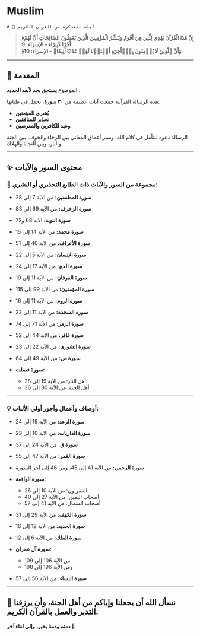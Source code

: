# Muslim
    # 📖 آيات التذكرة من القرآن الكريم

> **﴿إِنَّ هَٰذَا الْقُرْآنَ يَهْدِي لِلَّتِي هِيَ أَقْوَمُ وَيُبَشِّرُ الْمُؤْمِنِينَ الَّذِينَ يَعْمَلُونَ الصَّالِحَاتِ أَنَّ لَهُمْ أَجْرًا كَبِيرًا﴾ – الإسراء: 9**  
> **﴿وَأَنَّ ٱلَّذِينَ لَا يُؤۡمِنُونَ بِٱلۡأٓخِرَةِ أَعۡتَدۡنَا لَهُمۡ عَذَابًا أَلِيمٗا﴾ – الإسراء: 10**

---

## 🌿 المقدمة

الموضوع **يستحق بجد لأبعد الحدود**...

هذه الرسالة القرآنية جمعت آيات عظيمة من **٣٠ سورة**، تحمل في طياتها:

- **بُشرى للمؤمنين**  
- **تحذير للمنافقين**  
- **وعيد للكافرين والمعرضين**

الرسالة دعوة للتأمل في كلام الله، وسبر أعماق المعاني بين الرجاء والخوف، بين الجنة والنار، وبين النجاة والهلاك.

---

## ✨ محتوى السور والآيات

### 📌 مجموعة من السور والآيات ذات الطابع التحذيري أو البشري:

- **سورة المطففين:** من الآية 7 إلى 28  
- **سورة الزخرف:** من الآية 69 إلى 83  
- **سورة التوبة:** الآية 68 و72  
- **سورة محمد:** من الآية 14 إلى 15  
- **سورة الأعراف:** من الآية 40 إلى 51  
- **سورة الإنسان:** من الآية 5 إلى 22  
- **سورة الحج:** من الآية 17 إلى 24  
- **سورة الفرقان:** من الآية 11 إلى 19  
- **سورة المؤمنون:** من الآية 99 إلى 115  
- **سورة الروم:** من الآية 11 إلى 16  
- **سورة السجدة:** من الآية 11 إلى 22  
- **سورة الزمر:** من الآية 71 إلى 74  
- **سورة غافر:** من الآية 44 إلى 52  
- **سورة الشورى:** من الآية 22 إلى 23  
- **سورة ص:** من الآية 49 إلى 64  



- **سورة فصلت:**
  - أهل النار: من الآية 19 إلى 28  
  - أهل الجنة: من الآية 30 إلى 36  

---

### 💡 أوصاف وأعمال وأجور أولي الألباب:

- **سورة الرعد:** من الآية 19 إلى 24


- **سورة الذاريات:** من الآية 10 إلى 23  
- **سورة ق:** من الآية 24 إلى 37  
- **سورة القمر:** من الآية 47 إلى 55  
- **سورة الرحمن:** من الآية 41 إلى 45، ومن 46 إلى آخر السورة  
- **سورة الواقعة:**
  - المقربون: من الآية 10 إلى 26  
  - أصحاب اليمين: من الآية 27 إلى 40  
  - أصحاب الشمال: من الآية 41 إلى 57  
- **سورة الكهف:** من الآية 29 إلى 31  
- **سورة الحديد:** من الآية 12 إلى 16  
- **سورة الملك:** من الآية 6 إلى 12  
- **سورة آل عمران:**
  - من الآية 106 إلى 109  
  - ومن الآية 196 إلى 198  
- **سورة النساء:** من الآية 56 إلى 57  

---

## 🤲 نسأل الله أن يجعلنا وإياكم من أهل الجنة، وأن يرزقنا التدبر والعمل بالقرآن الكريم.

**دمتم ودمنا بخير، وإلى لقاء آخر 🌿**
